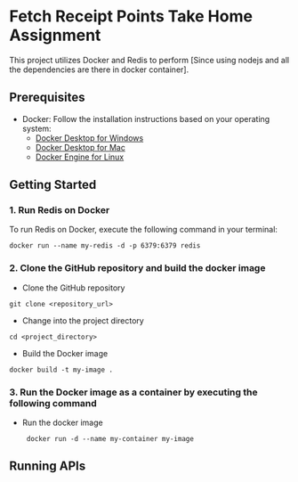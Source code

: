 # Fetch Receipt Points Take Home Assignment

This project utilizes Docker and Redis to perform [Since using nodejs and all the dependencies are there in docker container].

## Prerequisites

- Docker: Follow the installation instructions based on your operating system:
  - [Docker Desktop for Windows](https://docs.docker.com/desktop/windows/install/)
  - [Docker Desktop for Mac](https://docs.docker.com/desktop/mac/install/)
  - [Docker Engine for Linux](https://docs.docker.com/engine/install/)
  
## Getting Started

### 1. Run Redis on Docker

To run Redis on Docker, execute the following command in your terminal:

```shell
docker run --name my-redis -d -p 6379:6379 redis
```

### 2. Clone the GitHub repository and build the docker image 

   - Clone the GitHub repository
   ```shell 
   git clone <repository_url> 
   ```
   
   - Change into the project directory
   ``` shell 
   cd <project_directory> 
   ```
   
   - Build the Docker image
  ```shell
  docker build -t my-image .
  ```
  
### 3. Run the Docker image as a container by executing the following command
   - Run the docker image
     ```shell
      docker run -d --name my-container my-image
      ```
## Running APIs
    